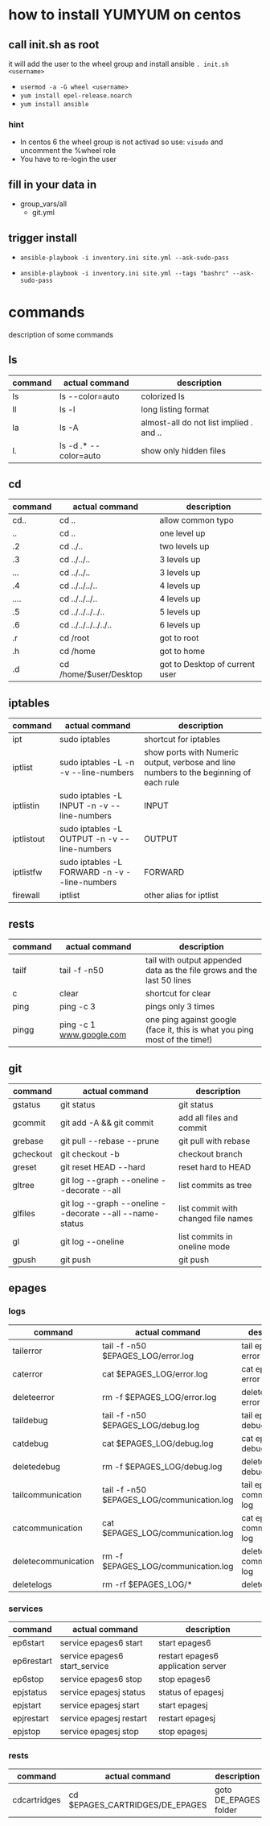 # how to install YUMYUM on centos

## call init.sh as root
it will add the user to the wheel group and install ansible
`. init.sh <username>`
  - `usermod -a -G wheel <username>`
  - `yum install epel-release.noarch`
  - `yum install ansible`

### hint
  - In centos 6 the wheel group is not activad so use: `visudo` and uncomment the %wheel role
  - You have to re-login the user

## fill in your data in
  - group_vars/all
    - git.yml

## trigger install
  - <pre><code>ansible-playbook -i inventory.ini site.yml --ask-sudo-pass</code></pre>
  - <pre><code>ansible-playbook -i inventory.ini site.yml --tags "bashrc" --ask-sudo-pass</code></pre>

# commands

description of some commands

## ls

|command| actual command  | description |
|---|---|---|
| ls | ls --color=auto | colorized ls |
| ll | ls -l | long listing format |
| la | ls -A | almost-all do not list implied . and .. |
| l. | ls -d .* --color=auto | show only hidden files |



## cd

|command| actual command  | description |
|---|---|---|
| cd.. | cd .. | allow common typo |
| .. | cd .. | one level up |
| .2 | cd ../.. | two levels up |
| .3  | cd ../../.. | 3 levels up |
| ... | cd ../../.. | 3 levels up |
| .4   | cd ../../../.. | 4 levels up |
| .... | cd ../../../.. | 4 levels up |
| .5   | cd ../../../../.. | 5 levels up |
| .6   | cd ../../../../../.. | 6 levels up |
| .r   | cd /root | got to root |
| .h   | cd /home | got to home |
| .d   | cd /home/$user/Desktop | got to Desktop of current user |

## iptables
|command| actual command  | description |
|---|---|---|
| ipt | sudo iptables | shortcut for iptables |
| iptlist | sudo iptables -L -n -v --line-numbers | show ports with Numeric output, verbose and line numbers to the beginning of each rule  |
| iptlistin | sudo iptables -L INPUT -n -v --line-numbers | INPUT |
| iptlistout | sudo iptables -L OUTPUT -n -v --line-numbers | OUTPUT |
| iptlistfw | sudo iptables -L FORWARD -n -v --line-numbers | FORWARD |
| firewall | iptlist | other alias for iptlist |

## rests
|command| actual command  | description |
|---|---|---|
| tailf | tail -f -n50 | tail with output appended data as the file grows and the last 50 lines |
| c | clear | shortcut for clear |
| ping | ping -c 3 | pings only 3 times |
| pingg | ping -c 1 www.google.com | one ping against google (face it, this is what you ping most of the time!)|

## git
|command| actual command  | description |
|---|---|---|
| gstatus | git status | git status |
| gcommit | git add -A && git commit | add all files and commit |
| grebase | git pull --rebase --prune | git pull with rebase |
| gcheckout | git checkout -b | checkout branch |
| greset | git reset HEAD --hard | reset hard to HEAD |
| gltree | git log --graph --oneline --decorate --all | list commits as tree |
| glfiles | git log --graph --oneline --decorate --all --name-status | list commit with changed file names |
| gl | git log --oneline | list commits in oneline mode |
| gpush | git push | git push |

## epages
### logs
|command| actual command  | description |
|---|---|---|
| tailerror | tail -f -n50 $EPAGES_LOG/error.log | tail epages error log |
| caterror | cat $EPAGES_LOG/error.log | cat epages error log |
| deleteerror | rm -f $EPAGES_LOG/error.log | delete epages error log |
| taildebug | tail -f -n50 $EPAGES_LOG/debug.log | tail epages debug log |
| catdebug | cat $EPAGES_LOG/debug.log | cat epages debug log |
| deletedebug | rm -f $EPAGES_LOG/debug.log | delete epages debug log |
| tailcommunication | tail -f -n50 $EPAGES_LOG/communication.log | tail epages communication log |
| catcommunication | cat $EPAGES_LOG/communication.log | cat epages communication log |
| deletecommunication | rm -f $EPAGES_LOG/communication.log | delete epages communication log |
| deletelogs | rm -rf $EPAGES_LOG/* | deletes all logs |
### services
|command| actual command  | description |
|---|---|---|
| ep6start | service epages6 start | start epages6 |
| ep6restart | service epages6 start_service | restart epages6 application server |
| ep6stop | service epages6 stop | stop epages6 |
| epjstatus | service epagesj status | status of epagesj |
| epjstart | service epagesj start | start epagesj |
| epjrestart | service epagesj restart | restart epagesj |
| epjstop | service epagesj stop | stop epagesj |
### rests
|command| actual command  | description |
|---|---|---|
| cdcartridges | cd $EPAGES_CARTRIDGES/DE_EPAGES | goto DE_EPAGES folder |

